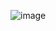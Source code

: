 ![image](https://user-images.githubusercontent.com/46670093/234325903-3fe6d5a4-eb4b-4266-aade-f7c2963c8d30.png)
